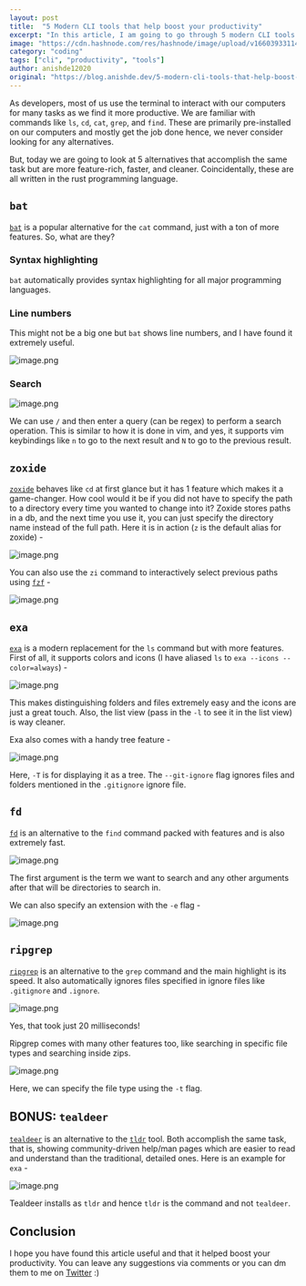 ```yaml
---
layout: post
title:  "5 Modern CLI tools that help boost your productivity"
excerpt: "In this article, I am going to go through 5 modern CLI tools which will help boost your productivity"
image: "https://cdn.hashnode.com/res/hashnode/image/upload/v1660393311485/olDcPwC6h.png"
category: "coding"
tags: ["cli", "productivity", "tools"]
author: anishde12020
original: "https://blog.anishde.dev/5-modern-cli-tools-that-help-boost-your-productivity"
---
```


As developers, most of us use the terminal to interact with our computers for many tasks as we find it more productive. We are familiar with commands like `ls`, `cd`, `cat`, `grep`, and `find`. These are primarily pre-installed on our computers and mostly get the job done hence, we never consider looking for any alternatives.

But, today we are going to look at 5 alternatives that accomplish the same task but are more feature-rich, faster, and cleaner. Coincidentally, these are all written in the rust programming language.

## `bat`

[`bat`](https://github.com/sharkdp/bat) is a popular alternative for the `cat` command, just with a ton of more features. So, what are they?

### Syntax highlighting 

`bat` automatically provides syntax highlighting for all major programming languages.

### Line numbers

This might not be a big one but `bat` shows line numbers, and I have found it extremely useful.

![image.png](https://cdn.hashnode.com/res/hashnode/image/upload/v1660301066725/8saJ0Tcj5.png)

### Search

![image.png](https://cdn.hashnode.com/res/hashnode/image/upload/v1660301322679/49XrPp1-X.png)

We can use `/` and then enter a query (can be regex) to perform a search operation. This is similar to how it is done in vim, and yes, it supports vim keybindings like `n` to go to the next result and `N` to go to the previous result.

## `zoxide`
[`zoxide`](https://github.com/ajeetdsouza/zoxide) behaves like `cd` at first glance but it has 1 feature which makes it a game-changer. How cool would it be if you did not have to specify the path to a directory every time you wanted to change into it? Zoxide stores paths in a db, and the next time you use it, you can just specify the directory name instead of the full path. Here it is in action (`z` is the default alias for zoxide) - 

![image.png](https://cdn.hashnode.com/res/hashnode/image/upload/v1660301811431/xHhqVzRNx.png)

You can also use the `zi` command to interactively select previous paths using [`fzf`](https://github.com/junegunn/fzf) - 

![image.png](https://cdn.hashnode.com/res/hashnode/image/upload/v1660301993213/J_S2ZlpPo.png)

## `exa`
[`exa`](https://github.com/ogham/exa) is a modern replacement for the `ls` command but with more features. First of all, it supports colors and icons (I have aliased `ls` to `exa --icons --color=always`) -

![image.png](https://cdn.hashnode.com/res/hashnode/image/upload/v1660302192319/TPjECGpvE.png)

This makes distinguishing folders and files extremely easy and the icons are just a great touch. Also, the list view (pass in the `-l` to see it in the list view) is way cleaner.

Exa also comes with a handy tree feature - 

![image.png](https://cdn.hashnode.com/res/hashnode/image/upload/v1660303178064/UQrSBIqSq.png)

Here, `-T` is for displaying it as a tree. The `--git-ignore` flag ignores files and folders mentioned in the `.gitignore` ignore file.

## `fd`
[`fd`](https://github.com/sharkdp/fd) is an alternative to the `find` command packed with features and is also extremely fast.

![image.png](https://cdn.hashnode.com/res/hashnode/image/upload/v1660303551209/tmVR0VXyZ.png)

The first argument is the term we want to search and any other arguments after that will be directories to search in.

We can also specify an extension with the `-e` flag - 

![image.png](https://cdn.hashnode.com/res/hashnode/image/upload/v1660303647841/LgRlovka3.png)

## `ripgrep`
[`ripgrep`](https://github.com/BurntSushi/ripgrep) is an alternative to the `grep` command and the main highlight is its speed. It also automatically ignores files specified in ignore files like `.gitignore` and `.ignore`. 

![image.png](https://cdn.hashnode.com/res/hashnode/image/upload/v1660304440208/7FkNjBeCy.png)

Yes, that took just 20 milliseconds!

Ripgrep comes with many other features too, like searching in specific file types and searching inside zips. 

![image.png](https://cdn.hashnode.com/res/hashnode/image/upload/v1660304800607/Tj8WyJOgt.png)

Here, we can specify the file type using the `-t` flag.

## BONUS: `tealdeer` 
[`tealdeer`](https://github.com/dbrgn/tealdeer) is an alternative to the [`tldr`](https://github.com/tldr-pages/tldr) tool. Both accomplish the same task, that is, showing community-driven help/man pages which are easier to read and understand than the traditional, detailed ones. Here is an example for `exa` - 

![image.png](https://cdn.hashnode.com/res/hashnode/image/upload/v1660306721508/ncF7d_nJ1.png)

Tealdeer installs as `tldr` and hence `tldr` is the command and not `tealdeer`.

## Conclusion
I hope you have found this article useful and that it helped boost your productivity. You can leave any suggestions via comments or you can dm them to me on [Twitter](https://twitter.com/AnishDe12020) :)
